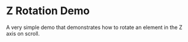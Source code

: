 # Z Rotation Demo
A very simple demo that demonstrates how to rotate an element in the Z axis on scroll.
